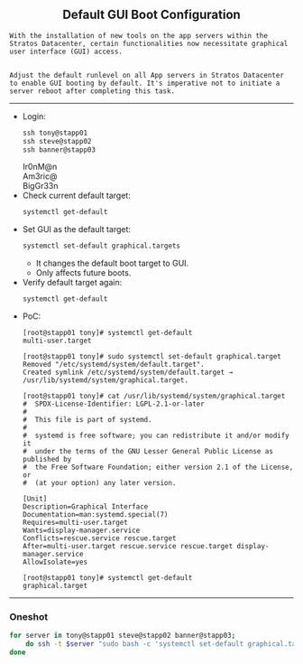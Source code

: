 ## <center> Default GUI Boot Configuration

```
With the installation of new tools on the app servers within the Stratos Datacenter, certain functionalities now necessitate graphical user interface (GUI) access.


Adjust the default runlevel on all App servers in Stratos Datacenter to enable GUI booting by default. It's imperative not to initiate a server reboot after completing this task.
```

---

- Login:
    ```apache
    ssh tony@stapp01
    ssh steve@stapp02
    ssh banner@stapp03
    ```
    Ir0nM@n  
    Am3ric@  
    BigGr33n
- Check current default target:
    ```apache
    systemctl get-default
    ```
- Set GUI as the default target:
    ```apache
    systemctl set-default graphical.targets
    ```
    - It changes the default boot target to GUI.
    - Only affects future boots.
- Verify default target again:
    ```apache
    systemctl get-default
    ```
- PoC:
    ```
    [root@stapp01 tony]# systemctl get-default
    multi-user.target

    [root@stapp01 tony]# sudo systemctl set-default graphical.target
    Removed "/etc/systemd/system/default.target".
    Created symlink /etc/systemd/system/default.target → /usr/lib/systemd/system/graphical.target.

    [root@stapp01 tony]# cat /usr/lib/systemd/system/graphical.target
    #  SPDX-License-Identifier: LGPL-2.1-or-later
    #
    #  This file is part of systemd.
    #
    #  systemd is free software; you can redistribute it and/or modify it
    #  under the terms of the GNU Lesser General Public License as published by
    #  the Free Software Foundation; either version 2.1 of the License, or
    #  (at your option) any later version.

    [Unit]
    Description=Graphical Interface
    Documentation=man:systemd.special(7)
    Requires=multi-user.target
    Wants=display-manager.service
    Conflicts=rescue.service rescue.target
    After=multi-user.target rescue.service rescue.target display-manager.service
    AllowIsolate=yes

    [root@stapp01 tony]# systemctl get-default
    graphical.target
    ```

---

### Oneshot

```sh
for server in tony@stapp01 steve@stapp02 banner@stapp03;
    do ssh -t $server "sudo bash -c 'systemctl set-default graphical.target; systemctl get-default'"
done
```